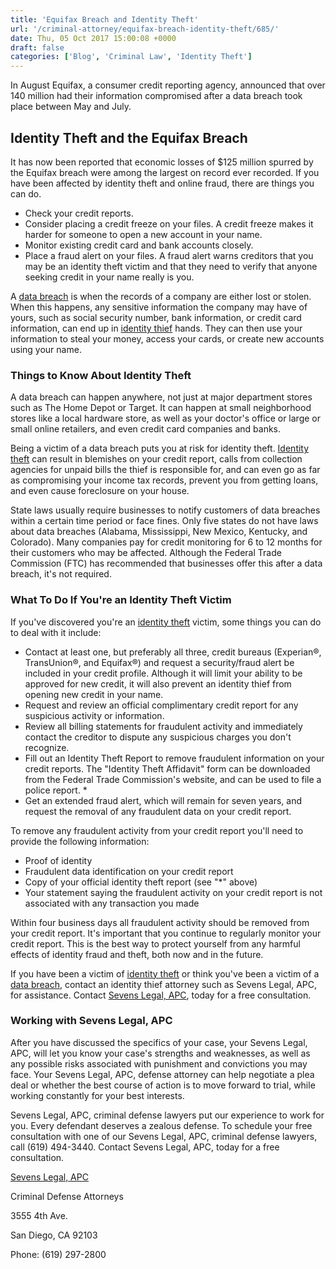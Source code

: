 ```yaml
---
title: 'Equifax Breach and Identity Theft'
url: '/criminal-attorney/equifax-breach-identity-theft/685/'
date: Thu, 05 Oct 2017 15:00:08 +0000
draft: false
categories: ['Blog', 'Criminal Law', 'Identity Theft']
---
```


In August Equifax, a consumer credit reporting agency, announced that over 140 million had their information compromised after a data breach took place between May and July.

Identity Theft and the Equifax Breach
-------------------------------------

It has now been reported that economic losses of $125 million spurred by the Equifax breach were among the largest on record ever recorded. If you have been affected by identity theft and online fraud, there are things you can do.

*   Check your credit reports.
*   Consider placing a credit freeze on your files. A credit freeze makes it harder for someone to open a new account in your name.
*   Monitor existing credit card and bank accounts closely.
*   Place a fraud alert on your files. A fraud alert warns creditors that you may be an identity theft victim and that they need to verify that anyone seeking credit in your name really is you.

A [data breach](https://www.sevenslegal.com/san-diego-theft-lawyer/ "San Diego Theft Lawyer") is when the records of a company are either lost or stolen. When this happens, any sensitive information the company may have of yours, such as social security number, bank information, or credit card information, can end up in [identity thief](https://www.sevenslegal.com/san-diego-theft-lawyer/ "San Diego Theft Lawyer") hands. They can then use your information to steal your money, access your cards, or create new accounts using your name.

### Things to Know About Identity Theft

A data breach can happen anywhere, not just at major department stores such as The Home Depot or Target. It can happen at small neighborhood stores like a local hardware store, as well as your doctor's office or large or small online retailers, and even credit card companies and banks.

Being a victim of a data breach puts you at risk for identity theft. [Identity theft](https://www.sevenslegal.com/san-diego-theft-lawyer/ "San Diego Theft Lawyer") can result in blemishes on your credit report, calls from collection agencies for unpaid bills the thief is responsible for, and can even go as far as compromising your income tax records, prevent you from getting loans, and even cause foreclosure on your house.

State laws usually require businesses to notify customers of data breaches within a certain time period or face fines. Only five states do not have laws about data breaches (Alabama, Mississippi, New Mexico, Kentucky, and Colorado). Many companies pay for credit monitoring for 6 to 12 months for their customers who may be affected. Although the Federal Trade Commission (FTC) has recommended that businesses offer this after a data breach, it's not required.

### What To Do If You're an Identity Theft Victim

If you've discovered you're an [identity theft](https://www.sevenslegal.com/san-diego-theft-lawyer/ "San Diego Theft Lawyer") victim, some things you can do to deal with it include:

*   Contact at least one, but preferably all three, credit bureaus (Experian®, TransUnion®, and Equifax®) and request a security/fraud alert be included in your credit profile. Although it will limit your ability to be approved for new credit, it will also prevent an identity thief from opening new credit in your name.
*   Request and review an official complimentary credit report for any suspicious activity or information.
*   Review all billing statements for fraudulent activity and immediately contact the creditor to dispute any suspicious charges you don't recognize.
*   Fill out an Identity Theft Report to remove fraudulent information on your credit reports. The "Identity Theft Affidavit" form can be downloaded from the Federal Trade Commission's website, and can be used to file a police report. \*
*   Get an extended fraud alert, which will remain for seven years, and request the removal of any fraudulent data on your credit report.

To remove any fraudulent activity from your credit report you'll need to provide the following information:

*   Proof of identity
*   Fraudulent data identification on your credit report
*   Copy of your official identity theft report (see "\*" above)
*   Your statement saying the fraudulent activity on your credit report is not associated with any transaction you made

Within four business days all fraudulent activity should be removed from your credit report. It's important that you continue to regularly monitor your credit report. This is the best way to protect yourself from any harmful effects of identity fraud and theft, both now and in the future.

If you have been a victim of [identity theft](https://www.sevenslegal.com/san-diego-theft-lawyer/ "San Diego Theft Lawyer") or think you've been a victim of a [data breach](https://www.sevenslegal.com/san-diego-theft-lawyer/ "San Diego Theft Lawyer"), contact an identity thief attorney such as Sevens Legal, APC, for assistance. Contact [Sevens Legal, APC](https://www.sevenslegal.com/ "Sevens Legal, APC"), today for a free consultation.

### Working with Sevens Legal, APC

After you have discussed the specifics of your case, your Sevens Legal, APC, will let you know your case's strengths and weaknesses, as well as any possible risks associated with punishment and convictions you may face. Your Sevens Legal, APC, defense attorney can help negotiate a plea deal or whether the best course of action is to move forward to trial, while working constantly for your best interests.

Sevens Legal, APC, criminal defense lawyers put our experience to work for you. Every defendant deserves a zealous defense. To schedule your free consultation with one of our Sevens Legal, APC, criminal defense lawyers, call (619) 494-3440. Contact Sevens Legal, APC, today for a free consultation.

[Sevens Legal, APC](http://www.sevenslegal.com/ "Sevens Legal, APC")

Criminal Defense Attorneys

3555 4th Ave.

San Diego, CA 92103

Phone: (619) 297-2800